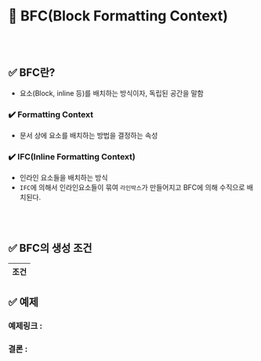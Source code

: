 # 📝 BFC(Block Formatting Context)

<br></br>
## ✅ BFC란?
- 요소(Block, inline 등)를 배치하는 방식이자, 독립된 공간을 말함

### ✔️ Formatting Context
- 문서 상에 요소를 배치하는 방법을 결정하는 속성
    
### ✔️ IFC(Inline Formatting Context)
- 인라인 요소들을 배치하는 방식
- `IFC`에 의해서 인라인요소들이 묶여 `라인박스`가 만들어지고 BFC에 의해 수직으로 배치된다.

<br></br>

## ✅ BFC의 생성 조건

|조건|
|---|


## ✅ 예제
### 예제링크 : 


### 결론 : 
